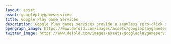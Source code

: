 ```yaml
---
layout: asset
asset: googleplaygameservices
title: Google Play Game Services
description: Google Play games services provide a seamless zero-click sign-in system for players and a range of other ready-to-use features. This extension supports Achievements, Authentication, Cloud save, Events and Leaderboards
opengraph_image: https://www.defold.com/images/assets/googleplaygameservices-thumb.jpg
twitter_image: https://www.defold.com/images/assets/googleplaygameservices-thumb.jpg
---
```

